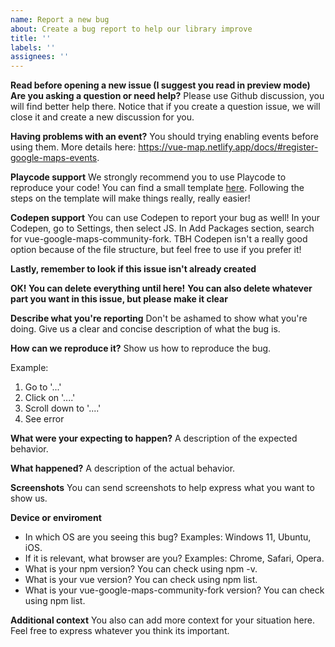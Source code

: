 ```yaml
---
name: Report a new bug
about: Create a bug report to help our library improve
title: ''
labels: ''
assignees: ''
---
```


**Read before opening a new issue (I suggest you read in preview mode)**
**Are you asking a question or need help?**
Please use Github discussion, you will find better help there.
Notice that if you create a question issue, we will close it and create a new discussion for you.

**Having problems with an event?**
You should trying enabling events before using them.
More details here: https://vue-map.netlify.app/docs/#register-google-maps-events.

**Playcode support**
We strongly recommend you to use Playcode to reproduce your code!
You can find a small template [here](https://playcode.io/1012771).
Following the steps on the template will make things really, really easier!

**Codepen support**
You can use Codepen to report your bug as well!
In your Codepen, go to Settings, then select JS. In Add Packages section, search for vue-google-maps-community-fork.
TBH Codepen isn't a really good option because of the file structure, but feel free to use if you prefer it!

**Lastly, remember to look if this issue isn't already created**

**OK! You can delete everything until here!**
**You can also delete whatever part you want in this issue, but please make it clear**

**Describe what you're reporting**
Don't be ashamed to show what you're doing. Give us a clear and concise description of what the bug is.

**How can we reproduce it?**
Show us how to reproduce the bug.

Example:

1. Go to '...'
2. Click on '....'
3. Scroll down to '....'
4. See error

**What were your expecting to happen?**
A description of the expected behavior.

**What happened?**
A description of the actual behavior.

**Screenshots**
You can send screenshots to help express what you want to show us.

**Device or enviroment**

- In which OS are you seeing this bug? Examples: Windows 11, Ubuntu, iOS.
- If it is relevant, what browser are you? Examples: Chrome, Safari, Opera.
- What is your npm version? You can check using npm -v.
- What is your vue version? You can check using npm list.
- What is your vue-google-maps-community-fork version? You can check using npm list.

**Additional context**
You also can add more context for your situation here. Feel free to express whatever you think its important.
